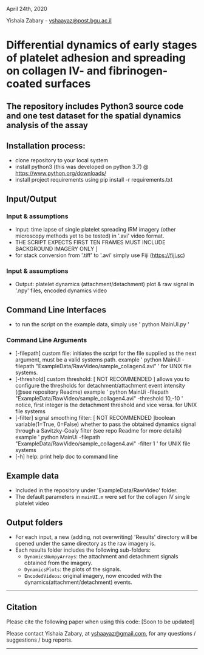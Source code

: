 April 24th, 2020

Yishaia Zabary - yshaayaz@post.bgu.ac.il

# Differential dynamics of early stages of platelet adhesion and spreading on collagen IV- and fibrinogen-coated surfaces
## The repository includes Python3 source code and one test dataset for the spatial dynamics analysis of the assay 

## Installation process:
- clone repository to your local system
- install python3 (this was developed on python 3.7) @ https://www.python.org/downloads/
- install project requirements using pip install -r requirements.txt

## Input/Output
### Input & assumptions
- Input: time lapse of single platelet spreading IRM imagery (other microscopy methods yet to be tested) in '.avi' video format.
- THE SCRIPT EXPECTS FIRST TEN FRAMES MUST INCLUDE BACKGROUND IMAGERY ONLY ]
- for stack conversion from '.tiff' to '.avi' simply use Fiji (https://fiji.sc)
### Input & assumptions
- Output: platelet dynamics (attachment/detachment) plot & raw signal in '.npy' files, encoded dynamics video

## Command Line Interfaces
- to run the script on the example data, simply use ' python MainUI.py '
### Command Line Arguments
- [-filepath] custom file: initiates the script for the file supplied as the next argument, must be a valid systems path.
                        example ' python MainUI -filepath "ExampleData/RawVideo/sample_collagen4.avi" ' for UNIX file systems.
- [-threshold] custom threshold: [ NOT RECOMMENDED ] allows you to configure the thresholds for detachment/attachment event intensity (@see repository Readme)
                        example ' python MainUi -filepath "ExampleData/RawVideo/sample_collagen4.avi"  -threshold 10,-10  '
                        notice, first integer is the detachment threshold and vice versa.
                        for UNIX file systems 
- [-filter] signal smoothing filter: [ NOT RECOMMENDED ]boolean variable(1=True, 0=False) whether to pass the obtained dynamics signal through a Savitzky-Goaly filter (see repo Readme for more details)
                        example ' python MainUi -filepath "ExampleData/RawVideo/sample_collagen4.avi"  -filter 1  '
                        for UNIX file systems 
- [-h] help: print help doc to command line
 


## Example data
- Included in the repository under 'ExampleData/RawVideo' folder.   
- The default parameters in `mainUI.m` were set for the collagen IV single platelet video

## Output folders
- For each input, a new (adding, not overwriting) 'Results' directory will be opened under the same directory as the raw imagery is.
- Each results folder includes the following sub-folders:
  - `DynamicsNumpyArrays`: the attachment and detachment signals obtained from the imagery.
  - `DynamicsPlots`: the plots of the signals. 
  - `EncodedVideos`: original imagery, now encoded with the dynamics(attachment/detachment) events.  


-----------------

## Citation

Please cite the following paper when using this code:
[Soon to be updated]

Please contact Yishaia Zabary, at yshaayaz@gmail.com, for any questions / suggestions / bug reports.

-----------------